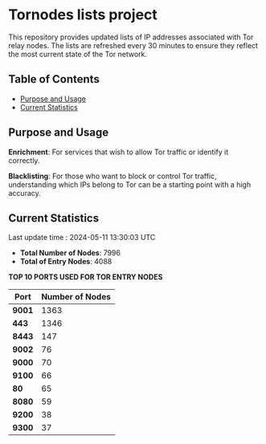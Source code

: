 # Tornodes lists project

This repository provides updated lists of IP addresses associated with Tor relay nodes. The lists are refreshed every 30 minutes to ensure they reflect the most current state of the Tor network.

## Table of Contents

- [Purpose and Usage](#purpose-and-usage)
- [Current Statistics](#current-statistics)


## Purpose and Usage

**Enrichment**: For services that wish to allow Tor traffic or identify it correctly.

**Blacklisting**: For those who want to block or control Tor traffic, understanding which IPs belong to Tor can be a starting point with a high accuracy.

## Current Statistics

Last update time : 2024-05-11 13:30:03 UTC

- **Total Number of Nodes**: 7996
- **Total of Entry Nodes**: 4088

**TOP 10 PORTS USED FOR TOR ENTRY NODES**

| **Port** | **Number of Nodes** |
|------|-----------------|
| **9001**   | 1363  |
| **443**   | 1346  |
| **8443**   | 147  |
| **9002**   | 76  |
| **9000**   | 70  |
| **9100**   | 66  |
| **80**   | 65  |
| **8080**   | 59  |
| **9200**   | 38  |
| **9300**   | 37  |

